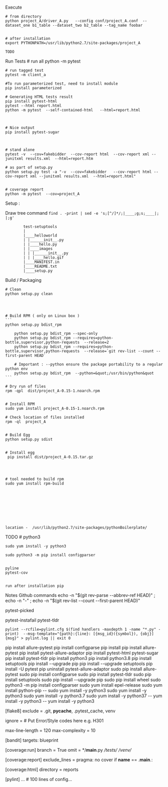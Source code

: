 

Execute  
 
    # from directory 
    python project_A/driver_A.py   --config conf/project_A.conf  --dataset_one b1_table --dataset_two b2_table --tag_name foobar


    # after installation 
    export PYTHONPATH=/usr/lib/python2.7/site-packages/project_A

    TODO 




Run Tests 
    # run all 
    python -m pytest

    # run tagged test 
    pytest –m client_a

    #To run parameterized test, need to install module 
    pip install parameterized

    # Generating HTML tests result
    pip install pytest-html
    pytest --html report.html
    python -m pytest  --self-contained-html   --html=report.html



    # Nice output 
    pip install pytest-sugar
     


    # stand alone 
    pytest -v  --cov=fakebidder  --cov-report html  --cov-report xml --junitxml results.xml  --html=report.htm 

    # as part of setup.py 
    python setup.py test -a "-v  --cov=fakebidder   --cov-report html --cov-report xml --junitxml results.xml  --html=report.html"


    # coverage report 
    python -m pytest  --cov=project_A






   

Setup  :

   Draw tree command 
   ```find . -print | sed -e 's;[^/]*/;|____;g;s;____|; |;g' ```

            test-setuptools
            |
            |____helloworld
            | |______init__.py
            | |____hello.py
            | |____images
            | | |______init__.py
            | | |____hello.gif
            |____MANIFEST.in
            |____README.txt
            |____setup.py


Build / Packaging 


    # Clean 
    python setup.py clean

    


    # Build RPM ( only on Linux box )
    ```
    python setup.py bdist_rpm 

        python setup.py bdist_rpm --spec-only  
        python setup.py bdist_rpm --requires=python-bottle,supervisor,python-requests  --release=2
        python setup.py bdist_rpm --requires=python-bottle,supervisor,python-requests  --release=`git rev-list --count --first-parent HEAD`

        # Important : --python ensure the package portability to a regular python env
        python setup.py bdist_rpm  --python=&quot;/usr/bin/python&quot
    ```

    # Dry run of files 
    rpm -qpl  dist/project_A-0.15-1.noarch.rpm


    # Install RPM
    sudo yum install project_A-0.15-1.noarch.rpm

    # Check location of files installed 
    rpm -ql  project_A


    # Build Egg 
    python setup.py sdist


    # Install egg 
     pip install dist/project_A-0.15.tar.gz




    # tool needed to build rpm 
    sudo yum install rpm-build









    location -  /usr/lib/python2.7/site-packages/pythonBoilerplate/







TODO 
    # python3 
  
    sudo yum install -y python3

    sudo python3 -m pip install configparser


    pyline 
    pytest-cov


    run after installation pip 






Notes 
   Github commands 
   echo -n "$(git rev-parse --abbrev-ref HEAD)" ; echo -n "-" ; echo -n "$(git rev-list --count --first-parent HEAD)"







pytest-picked

pytest-instafail
pytest-tldr

```pylint --rcfile=pylint.cfg $(find handlers -maxdepth 1 -name "*.py" -print)  --msg-template="{path}:{line}: [{msg_id}({symbol}), {obj}] {msg}" > pylint.log || exit 0```







pip install allure-pytest
pip install configparse
pip install pip install allure-pytest
pip install pytest-allure-adaptor
pip install pytest-html pytest-sugar
pip install pytest-tldr
pip install python3
pip install python3.8
pip install setuptools
pip install --upgrade pip
pip install --upgrade  setuptools
pip install -U pytest
pip uninstall pytest-allure-adaptor
sudo pip install allure-pytest
sudo pip install configparse
sudo pip install pytest-tldr
sudo pip install setuptools
sudo pip install --upgrade pip
sudo pip install wheel
sudo python3 -m pip install configparser
sudo yum install epel-release
sudo yum install python-pip
-- sudo yum install -y python3
sudo yum install -y python3
sudo yum install -y python3.7
sudo yum install -y python37
-- yum install -y python3
-- yum install -y python3





[flake8]
exclude =
    .git,
    __pycache__,
    .pytest_cache,
    venv

ignore =
    # Put Error/Style codes here e.g. H301

max-line-length = 120
max-complexity = 10

[bandit]
targets: blueprint

[coverage:run]
branch = True
omit =
    */__main__.py
    */tests/*
    */venv/*

[coverage:report]
exclude_lines =
    pragma: no cover
    if __name__ == .__main__.:

[coverage:html]
directory = reports

[pylint]
...  # 100 lines of config...










